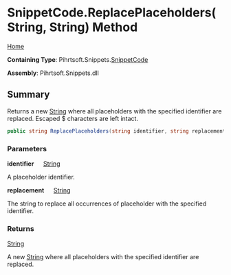 # SnippetCode\.ReplacePlaceholders\(String, String\) Method

[Home](../../../../README.md)

**Containing Type**: Pihrtsoft\.Snippets\.[SnippetCode](../README.md)

**Assembly**: Pihrtsoft\.Snippets\.dll

## Summary

Returns a new [String](https://docs.microsoft.com/en-us/dotnet/api/system.string) where all placeholders with the specified identifier are replaced\. Escaped $ characters are left intact\.

```csharp
public string ReplacePlaceholders(string identifier, string replacement)
```

### Parameters

**identifier** &emsp; [String](https://docs.microsoft.com/en-us/dotnet/api/system.string)

A placeholder identifier\.

**replacement** &emsp; [String](https://docs.microsoft.com/en-us/dotnet/api/system.string)

The string to replace all occurrences of placeholder with the specified identifier\.

### Returns

[String](https://docs.microsoft.com/en-us/dotnet/api/system.string)

A new [String](https://docs.microsoft.com/en-us/dotnet/api/system.string) where all placeholders with the specified identifier are replaced\.